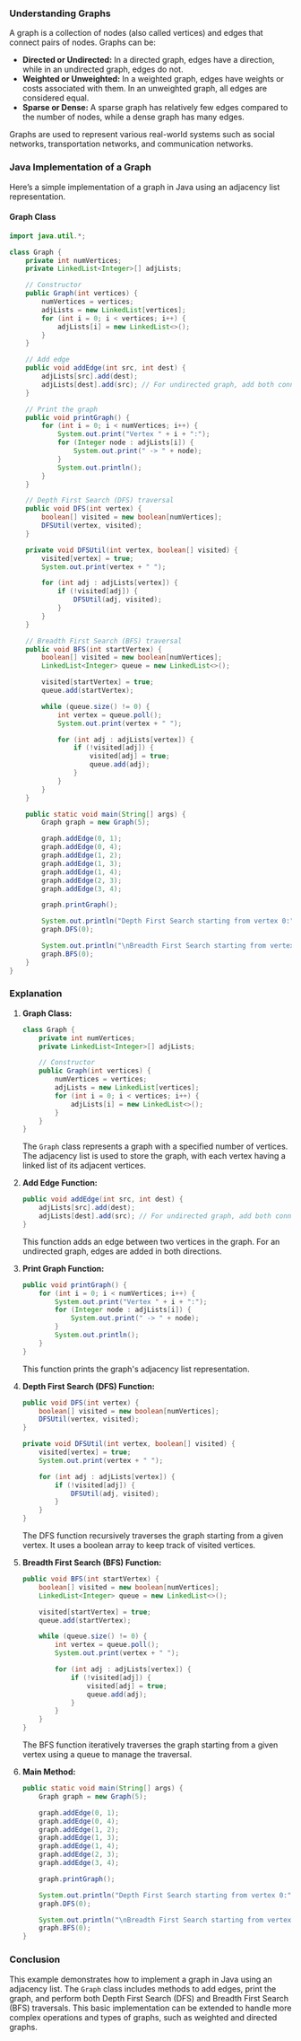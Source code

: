 ### Understanding Graphs

A graph is a collection of nodes (also called vertices) and edges that connect pairs of nodes. Graphs can be:
- **Directed or Undirected:** In a directed graph, edges have a direction, while in an undirected graph, edges do not.
- **Weighted or Unweighted:** In a weighted graph, edges have weights or costs associated with them. In an unweighted graph, all edges are considered equal.
- **Sparse or Dense:** A sparse graph has relatively few edges compared to the number of nodes, while a dense graph has many edges.

Graphs are used to represent various real-world systems such as social networks, transportation networks, and communication networks.

### Java Implementation of a Graph

Here’s a simple implementation of a graph in Java using an adjacency list representation.

#### Graph Class

```java
import java.util.*;

class Graph {
    private int numVertices;
    private LinkedList<Integer>[] adjLists;

    // Constructor
    public Graph(int vertices) {
        numVertices = vertices;
        adjLists = new LinkedList[vertices];
        for (int i = 0; i < vertices; i++) {
            adjLists[i] = new LinkedList<>();
        }
    }

    // Add edge
    public void addEdge(int src, int dest) {
        adjLists[src].add(dest);
        adjLists[dest].add(src); // For undirected graph, add both connections
    }

    // Print the graph
    public void printGraph() {
        for (int i = 0; i < numVertices; i++) {
            System.out.print("Vertex " + i + ":");
            for (Integer node : adjLists[i]) {
                System.out.print(" -> " + node);
            }
            System.out.println();
        }
    }

    // Depth First Search (DFS) traversal
    public void DFS(int vertex) {
        boolean[] visited = new boolean[numVertices];
        DFSUtil(vertex, visited);
    }

    private void DFSUtil(int vertex, boolean[] visited) {
        visited[vertex] = true;
        System.out.print(vertex + " ");

        for (int adj : adjLists[vertex]) {
            if (!visited[adj]) {
                DFSUtil(adj, visited);
            }
        }
    }

    // Breadth First Search (BFS) traversal
    public void BFS(int startVertex) {
        boolean[] visited = new boolean[numVertices];
        LinkedList<Integer> queue = new LinkedList<>();

        visited[startVertex] = true;
        queue.add(startVertex);

        while (queue.size() != 0) {
            int vertex = queue.poll();
            System.out.print(vertex + " ");

            for (int adj : adjLists[vertex]) {
                if (!visited[adj]) {
                    visited[adj] = true;
                    queue.add(adj);
                }
            }
        }
    }

    public static void main(String[] args) {
        Graph graph = new Graph(5);

        graph.addEdge(0, 1);
        graph.addEdge(0, 4);
        graph.addEdge(1, 2);
        graph.addEdge(1, 3);
        graph.addEdge(1, 4);
        graph.addEdge(2, 3);
        graph.addEdge(3, 4);

        graph.printGraph();

        System.out.println("Depth First Search starting from vertex 0:");
        graph.DFS(0);

        System.out.println("\nBreadth First Search starting from vertex 0:");
        graph.BFS(0);
    }
}
```

### Explanation

1. **Graph Class:**
   ```java
   class Graph {
       private int numVertices;
       private LinkedList<Integer>[] adjLists;

       // Constructor
       public Graph(int vertices) {
           numVertices = vertices;
           adjLists = new LinkedList[vertices];
           for (int i = 0; i < vertices; i++) {
               adjLists[i] = new LinkedList<>();
           }
       }
   }
   ```
   The `Graph` class represents a graph with a specified number of vertices. The adjacency list is used to store the graph, with each vertex having a linked list of its adjacent vertices.

2. **Add Edge Function:**
   ```java
   public void addEdge(int src, int dest) {
       adjLists[src].add(dest);
       adjLists[dest].add(src); // For undirected graph, add both connections
   }
   ```
   This function adds an edge between two vertices in the graph. For an undirected graph, edges are added in both directions.

3. **Print Graph Function:**
   ```java
   public void printGraph() {
       for (int i = 0; i < numVertices; i++) {
           System.out.print("Vertex " + i + ":");
           for (Integer node : adjLists[i]) {
               System.out.print(" -> " + node);
           }
           System.out.println();
       }
   }
   ```
   This function prints the graph's adjacency list representation.

4. **Depth First Search (DFS) Function:**
   ```java
   public void DFS(int vertex) {
       boolean[] visited = new boolean[numVertices];
       DFSUtil(vertex, visited);
   }

   private void DFSUtil(int vertex, boolean[] visited) {
       visited[vertex] = true;
       System.out.print(vertex + " ");

       for (int adj : adjLists[vertex]) {
           if (!visited[adj]) {
               DFSUtil(adj, visited);
           }
       }
   }
   ```
   The DFS function recursively traverses the graph starting from a given vertex. It uses a boolean array to keep track of visited vertices.

5. **Breadth First Search (BFS) Function:**

   ```java
   public void BFS(int startVertex) {
       boolean[] visited = new boolean[numVertices];
       LinkedList<Integer> queue = new LinkedList<>();

       visited[startVertex] = true;
       queue.add(startVertex);

       while (queue.size() != 0) {
           int vertex = queue.poll();
           System.out.print(vertex + " ");

           for (int adj : adjLists[vertex]) {
               if (!visited[adj]) {
                   visited[adj] = true;
                   queue.add(adj);
               }
           }
       }
   }
   ```
   The BFS function iteratively traverses the graph starting from a given vertex using a queue to manage the traversal.

6. **Main Method:**

   ```java
   public static void main(String[] args) {
       Graph graph = new Graph(5);

       graph.addEdge(0, 1);
       graph.addEdge(0, 4);
       graph.addEdge(1, 2);
       graph.addEdge(1, 3);
       graph.addEdge(1, 4);
       graph.addEdge(2, 3);
       graph.addEdge(3, 4);

       graph.printGraph();

       System.out.println("Depth First Search starting from vertex 0:");
       graph.DFS(0);

       System.out.println("\nBreadth First Search starting from vertex 0:");
       graph.BFS(0);
   }
   ```

### Conclusion

This example demonstrates how to implement a graph in Java using an adjacency list. The `Graph` class includes methods to add edges, print the graph, and perform both Depth First Search (DFS) and Breadth First Search (BFS) traversals. This basic implementation can be extended to handle more complex operations and types of graphs, such as weighted and directed graphs.
